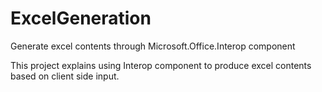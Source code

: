 # ExcelGeneration
Generate excel contents through Microsoft.Office.Interop component

This project explains using Interop component to produce excel contents based on client side input.
